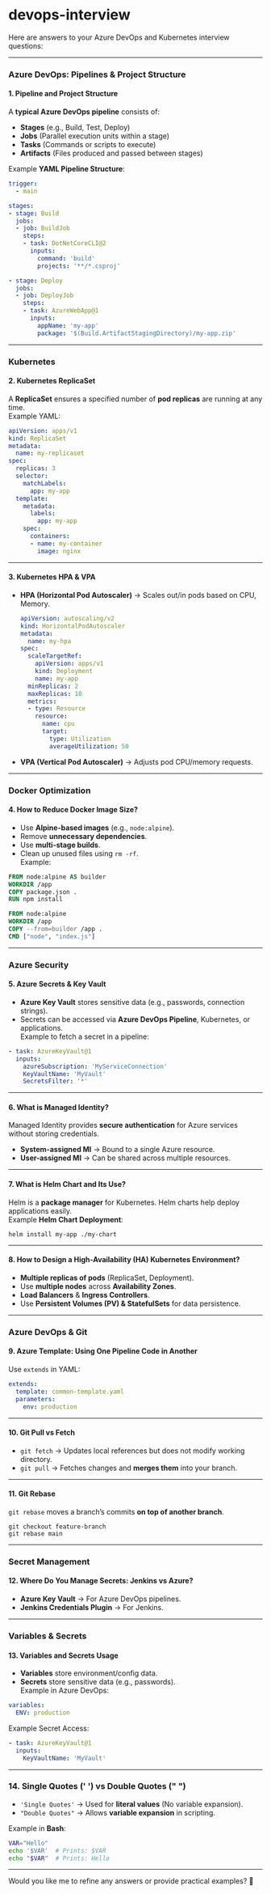 # devops-interview

Here are answers to your Azure DevOps and Kubernetes interview questions:  

---

### **Azure DevOps: Pipelines & Project Structure**  
#### **1. Pipeline and Project Structure**  
A **typical Azure DevOps pipeline** consists of:  
- **Stages** (e.g., Build, Test, Deploy)  
- **Jobs** (Parallel execution units within a stage)  
- **Tasks** (Commands or scripts to execute)  
- **Artifacts** (Files produced and passed between stages)  

Example **YAML Pipeline Structure**:  
```yaml
trigger:
  - main

stages:
- stage: Build
  jobs:
  - job: BuildJob
    steps:
    - task: DotNetCoreCLI@2
      inputs:
        command: 'build'
        projects: '**/*.csproj'

- stage: Deploy
  jobs:
  - job: DeployJob
    steps:
    - task: AzureWebApp@1
      inputs:
        appName: 'my-app'
        package: '$(Build.ArtifactStagingDirectory)/my-app.zip'
```  
---
### **Kubernetes**  
#### **2. Kubernetes ReplicaSet**  
A **ReplicaSet** ensures a specified number of **pod replicas** are running at any time.  
Example YAML:  
```yaml
apiVersion: apps/v1
kind: ReplicaSet
metadata:
  name: my-replicaset
spec:
  replicas: 3
  selector:
    matchLabels:
      app: my-app
  template:
    metadata:
      labels:
        app: my-app
    spec:
      containers:
      - name: my-container
        image: nginx
```  
---
#### **3. Kubernetes HPA & VPA**  
- **HPA (Horizontal Pod Autoscaler)** → Scales out/in pods based on CPU, Memory.  
  ```yaml
  apiVersion: autoscaling/v2
  kind: HorizontalPodAutoscaler
  metadata:
    name: my-hpa
  spec:
    scaleTargetRef:
      apiVersion: apps/v1
      kind: Deployment
      name: my-app
    minReplicas: 2
    maxReplicas: 10
    metrics:
    - type: Resource
      resource:
        name: cpu
        target:
          type: Utilization
          averageUtilization: 50
  ```  
- **VPA (Vertical Pod Autoscaler)** → Adjusts pod CPU/memory requests.  
---
### **Docker Optimization**  
#### **4. How to Reduce Docker Image Size?**  
- Use **Alpine-based images** (e.g., `node:alpine`).  
- Remove **unnecessary dependencies**.  
- Use **multi-stage builds**.  
- Clean up unused files using `rm -rf`.  
Example:  
```dockerfile
FROM node:alpine AS builder
WORKDIR /app
COPY package.json . 
RUN npm install 

FROM node:alpine
WORKDIR /app
COPY --from=builder /app .
CMD ["node", "index.js"]
```  
---
### **Azure Security**  
#### **5. Azure Secrets & Key Vault**  
- **Azure Key Vault** stores sensitive data (e.g., passwords, connection strings).  
- Secrets can be accessed via **Azure DevOps Pipeline**, Kubernetes, or applications.  
Example to fetch a secret in a pipeline:  
```yaml
- task: AzureKeyVault@1
  inputs:
    azureSubscription: 'MyServiceConnection'
    KeyVaultName: 'MyVault'
    SecretsFilter: '*'
```  
---
#### **6. What is Managed Identity?**  
Managed Identity provides **secure authentication** for Azure services without storing credentials.  
- **System-assigned MI** → Bound to a single Azure resource.  
- **User-assigned MI** → Can be shared across multiple resources.  
---
#### **7. What is Helm Chart and Its Use?**  
Helm is a **package manager** for Kubernetes. Helm charts help deploy applications easily.  
Example **Helm Chart Deployment**:  
```shell
helm install my-app ./my-chart
```
---
#### **8. How to Design a High-Availability (HA) Kubernetes Environment?**  
- **Multiple replicas of pods** (ReplicaSet, Deployment).  
- Use **multiple nodes** across **Availability Zones**.  
- **Load Balancers** & **Ingress Controllers**.  
- Use **Persistent Volumes (PV) & StatefulSets** for data persistence.  
---
### **Azure DevOps & Git**  
#### **9. Azure Template: Using One Pipeline Code in Another**  
Use `extends` in YAML:  
```yaml
extends:
  template: common-template.yaml
  parameters:
    env: production
```  
---
#### **10. Git Pull vs Fetch**  
- `git fetch` → Updates local references but does not modify working directory.  
- `git pull` → Fetches changes and **merges them** into your branch.  
---
#### **11. Git Rebase**  
`git rebase` moves a branch’s commits **on top of another branch**.  
```shell
git checkout feature-branch
git rebase main
```  
---
### **Secret Management**  
#### **12. Where Do You Manage Secrets: Jenkins vs Azure?**  
- **Azure Key Vault** → For Azure DevOps pipelines.  
- **Jenkins Credentials Plugin** → For Jenkins.  
---
### **Variables & Secrets**  
#### **13. Variables and Secrets Usage**  
- **Variables** store environment/config data.  
- **Secrets** store sensitive data (e.g., passwords).  
Example in Azure DevOps:  
```yaml
variables:
  ENV: production
```  
Example Secret Access:  
```yaml
- task: AzureKeyVault@1
  inputs:
    KeyVaultName: 'MyVault'
```  
---
### **14. Single Quotes (' ') vs Double Quotes (" ")**  
- `'Single Quotes'` → Used for **literal values** (No variable expansion).  
- `"Double Quotes"` → Allows **variable expansion** in scripting.  

Example in **Bash**:  
```sh
VAR="Hello"
echo '$VAR'  # Prints: $VAR
echo "$VAR"  # Prints: Hello
```  
---
Would you like me to refine any answers or provide practical examples? 🚀
